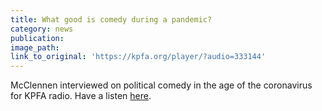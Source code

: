 ```yaml
---
title: What good is comedy during a pandemic?
category: news
publication:
image_path:
link_to_original: 'https://kpfa.org/player/?audio=333144'
---
```


McClennen interviewed on political comedy in the age of the coronavirus for KPFA radio. Have a listen [here](https://kpfa.org/player/?audio=333144).